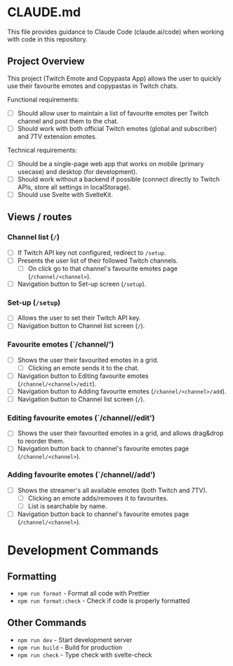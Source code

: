 # CLAUDE.md

This file provides guidance to Claude Code (claude.ai/code) when working with code in this repository.

## Project Overview

This project (Twitch Emote and Copypasta App) allows the user to quickly use their favourite emotes and copypastas in Twitch chats.

Functional requirements:

- [ ] Should allow user to maintain a list of favourite emotes per Twitch channel and post them to the chat.
- [ ] Should work with both official Twitch emotes (global and subscriber) and 7TV extension emotes.

Technical requirements:

- [ ] Should be a single-page web app that works on mobile (primary usecase) and desktop (for development).
- [ ] Should work without a backend if possible (connect directly to Twitch APIs, store all settings in localStorage).
- [ ] Should use Svelte with SvelteKit.

## Views / routes

### Channel list (`/`)

- [ ] If Twitch API key not configured, redirect to `/setup`.
- [ ] Presents the user list of their followed Twitch channels.
    - [ ] On click go to that channel's favourite emotes page (`/channel/<channel>`).
- [ ] Navigation button to Set-up screen (`/setup`).

### Set-up (`/setup`)

- [ ] Allows the user to set their Twitch API key.
- [ ] Navigation button to Channel list screen (`/`).

### Favourite emotes (`/channel/<channel>')

- [ ] Shows the user their favourited emotes in a grid.
    - [ ] Clicking an emote sends it to the chat.
- [ ] Navigation button to Editing favourite emotes (`/channel/<channel>/edit`).
- [ ] Navigation button to Adding favourite emotes (`/channel/<channel>/add`).
- [ ] Navigation button to Channel list screen (`/`).

### Editing favourite emotes (`/channel/<channel>/edit')

- [ ] Shows the user their favourited emotes in a grid, and allows drag&drop to reorder them.
- [ ] Navigation button back to channel's favourite emotes page (`/channel/<channel>`).

### Adding favourite emotes (`/channel/<channel>/add')

- [ ] Shows the streamer's all available emotes (both Twitch and 7TV).
    - [ ] Clicking an emote adds/removes it to favourites.
    - [ ] List is searchable by name.
- [ ] Navigation button back to channel's favourite emotes page (`/channel/<channel>`).

# Development Commands

## Formatting

- `npm run format` - Format all code with Prettier
- `npm run format:check` - Check if code is properly formatted

## Other Commands

- `npm run dev` - Start development server
- `npm run build` - Build for production
- `npm run check` - Type check with svelte-check
